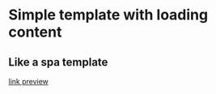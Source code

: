 # Simple template with loading content

## Like a spa template

[link preview](https://bitter-doctor.surge.sh)